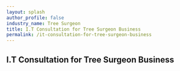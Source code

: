 ```yaml
---
layout: splash 
author_profile: false 
industry_name: Tree Surgeon
title: I.T Consultation for Tree Surgeon Business
permalink: /it-consultation-for-tree-surgeon-business
---
```


## I.T Consultation for Tree Surgeon Business